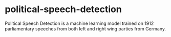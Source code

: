 # political-speech-detection
Political Speech Detection is a machine learning model trained on 1912 parliamentary speeches from both left and right wing parties from Germany.
